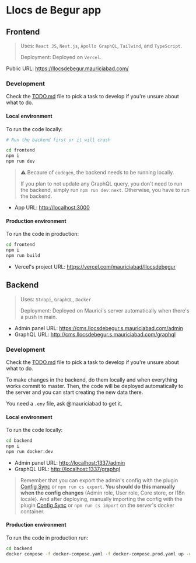 # Llocs de Begur app

## Frontend

> Uses: `React JS`, `Next.js`, `Apollo GraphQL`, `Tailwind`, and `TypeScript`.
>
> Deployment: Deployed on `Vercel`.

Public URL: <https://llocsdebegur.mauriciabad.com/>

### Development

Check the [TODO.md](./TODO.md) file to pick a task to develop if you're unsure about what to do.

#### Local environment

To run the code locally:

```sh
# Run the backend first or it will crash

cd frontend
npm i
npm run dev
```

> ⚠️ Becaure of `codegen`, the backend needs to be running locally.
>
> If you plan to not update any GraphQL query, you don't need to run the backend, simply run `npm run dev:next`. Otherwise, you have to run the backend.

- App URL: <http://localhost:3000>

#### Production environment

To run the code in production:

```sh
cd frontend
npm i
npm run build
```

- Vercel's project URL: <https://vercel.com/mauriciabad/llocsdebegur>

## Backend

> Uses: `Strapi`, `GraphQL`, `Docker`
>
> Deployment: Deployed on Maurici's server automatically when there's a push in main.

- Admin panel URL: <https://cms.llocsdebegur.s.mauriciabad.com/admin>
- GraphQL URL: <http://cms.llocsdebegur.s.mauriciabad.com/graphql>

### Development

Check the [TODO.md](./TODO.md) file to pick a task to develop if you're unsure about what to do.

To make changes in the backend, do them locally and when everything works commit to master. Then, the code will be deployed automatically to the server and you can start creating the new data there.

You need a `.env` file, ask @mauriciabad to get it.

#### Local environment

To run the code locally:

```sh
cd backend
npm i
npm run docker:dev
```

- Admin panel URL: <http://localhost:1337/admin>
- GraphQL URL: <http://localhost:1337/graphql>

> Remember that you can export the admin's config with the plugin [Config Sync](https://market.strapi.io/plugins/strapi-plugin-config-sync) or `npm run cs export`. **You should do this manually when the config changes** (Admin role, User role, Core store, or I18n locale). And after deploying, manually importing the config with the plugin [Config Sync](https://market.strapi.io/plugins/strapi-plugin-config-sync) or `npm run cs import` on the server's docker container.

#### Production environment

To run the code in production run:

```sh
cd backend
docker compose -f docker-compose.yaml -f docker-compose.prod.yaml up -d --build
```
